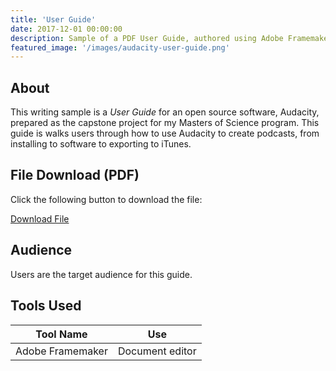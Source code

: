 ```yaml
---
title: 'User Guide'
date: 2017-12-01 00:00:00
description: Sample of a PDF User Guide, authored using Adobe Framemaker structured authoring.
featured_image: '/images/audacity-user-guide.png'
---
```


## About

This writing sample is a <em>User Guide</em> for an open source software, Audacity, prepared as the capstone project for my Masters of Science program. This guide is walks users through how to use Audacity to create podcasts, from installing to software to exporting to iTunes.

## File Download (PDF)

Click the following button to download the file:

<a href="/uploads/Recording Podcasts with Audacity User Guide.pdf" class="button button--large">Download File <i class="fas fa-download"></i></a>

## Audience

Users are the target audience for this guide. 

## Tools Used 

<table>
	<thead>
		<tr>
			<th>Tool Name</th>
			<th>Use</th>
		</tr>
	</thead>
	<tbody>
		<tr>
			<td>Adobe Framemaker</td>
			<td>Document editor</td>
		</tr>
	</tbody>
</table>